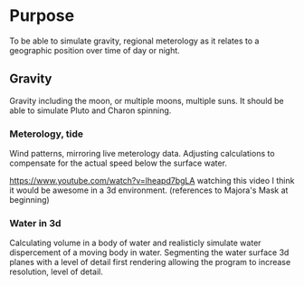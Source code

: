 # Purpose

To be able to simulate gravity, regional meterology as it relates to a geographic position over time of day or night.

## Gravity

Gravity including the moon, or multiple moons, multiple suns. It should be able to simulate Pluto and Charon spinning.

### Meterology, tide

Wind patterns, mirroring live meterology data. Adjusting calculations to compensate for the actual speed below the surface water.

https://www.youtube.com/watch?v=lheapd7bgLA
watching this video I think it would be awesome in a 3d environment. (references to Majora's Mask at beginning)

### Water in 3d

Calculating volume in a body of water and realisticly simulate water dispercement of a moving body in water.
Segmenting the water surface 3d planes with a level of detail first rendering allowing the program to increase resolution, level of detail.

